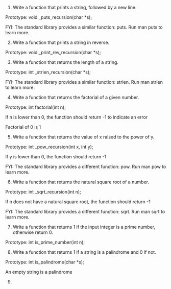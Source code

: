 1. Write a function that prints a string, followed by a new line.



Prototype: void _puts_recursion(char *s);

FYI: The standard library provides a similar function: puts. Run man puts to learn more.

2. Write a function that prints a string in reverse.



Prototype: void _print_rev_recursion(char *s);


3. Write a function that returns the length of a string.



Prototype: int _strlen_recursion(char *s);

FYI: The standard library provides a similar function: strlen. Run man strlen to learn more.

4. Write a function that returns the factorial of a given number.



Prototype: int factorial(int n);

If n is lower than 0, the function should return -1 to indicate an error

Factorial of 0 is 1

5. Write a function that returns the value of x raised to the power of y.



Prototype: int _pow_recursion(int x, int y);

If y is lower than 0, the function should return -1

FYI: The standard library provides a different function: pow. Run man pow to learn more.

6. Write a function that returns the natural square root of a number.



Prototype: int _sqrt_recursion(int n);

If n does not have a natural square root, the function should return -1

FYI: The standard library provides a different function: sqrt. Run man sqrt to learn more.

7. Write a function that returns 1 if the input integer is a prime number, otherwise return 0.



Prototype: int is_prime_number(int n);

8. Write a function that returns 1 if a string is a palindrome and 0 if not.



Prototype: int is_palindrome(char *s);

An empty string is a palindrome

9.    
